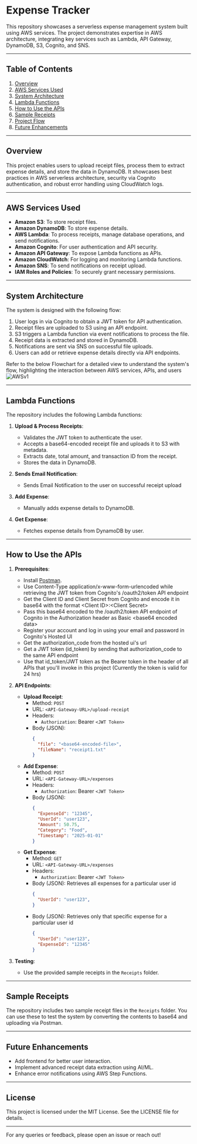 # Expense Tracker

This repository showcases a serverless expense management system built using AWS services. The project demonstrates expertise in AWS architecture, integrating key services such as Lambda, API Gateway, DynamoDB, S3, Cognito, and SNS.

---

## Table of Contents
1. [Overview](#overview)
2. [AWS Services Used](#aws-services-used)
3. [System Architecture](#system-architecture)
4. [Lambda Functions](#lambda-functions)
5. [How to Use the APIs](#how-to-use-the-apis)
6. [Sample Receipts](#sample-receipts)
7. [Project Flow](#project-flow)
8. [Future Enhancements](#future-enhancements)

---

## Overview
This project enables users to upload receipt files, process them to extract expense details, and store the data in DynamoDB. It showcases best practices in AWS serverless architecture, security via Cognito authentication, and robust error handling using CloudWatch logs.

---

## AWS Services Used
- **Amazon S3**: To store receipt files.
- **Amazon DynamoDB**: To store expense details.
- **AWS Lambda**: To process receipts, manage database operations, and send notifications.
- **Amazon Cognito**: For user authentication and API security.
- **Amazon API Gateway**: To expose Lambda functions as APIs.
- **Amazon CloudWatch**: For logging and monitoring Lambda functions.
- **Amazon SNS**: To send notifications on receipt upload.
- **IAM Roles and Policies**: To securely grant necessary permissions.

---

## System Architecture
The system is designed with the following flow:
1. User logs in via Cognito to obtain a JWT token for API authentication.
2. Receipt files are uploaded to S3 using an API endpoint.
3. S3 triggers a Lambda function via event notifications to process the file.
4. Receipt data is extracted and stored in DynamoDB.
5. Notifications are sent via SNS on successful file uploads.
6. Users can add or retrieve expense details directly via API endpoints.

Refer to the below Flowchart for a detailed view to understand the system's flow, highlighting the interaction between AWS services, APIs, and users
![AWSv1](https://github.com/user-attachments/assets/a57cd41c-a5ef-46a1-96fa-644fdbe56c35)


---

## Lambda Functions
The repository includes the following Lambda functions:

1. **Upload & Process Receipts**:
   - Validates the JWT token to authenticate the user.
   - Accepts a base64-encoded receipt file and uploads it to S3 with metadata.
   - Extracts date, total amount, and transaction ID from the receipt.
   - Stores the data in DynamoDB.

2. **Sends Email Notification**:
   - Sends Email Notification to the user on successful receipt upload

3. **Add Expense**:
   - Manually adds expense details to DynamoDB.

4. **Get Expense**:
   - Fetches expense details from DynamoDB by user.

---

## How to Use the APIs
1. **Prerequisites**:
   - Install [Postman](https://www.postman.com/downloads/). 
   - Use Content-Type application/x-www-form-urlencoded while retrieving the JWT token from Cognito's /oauth2/token API endpoint
   - Get the Client ID and Client Secret from Cognito and encode it in base64 with the format \<Client ID>:\<Client Secret>
   - Pass this base64 encoded to the /oauth2/token API endpoint of Cognito in the Authorization header as Basic \<base64 encoded data>
   - Register your account and log in using your email and password in Cognito's Hosted UI
   - Get the authorization_code from the hosted ui's url
   - Get a JWT token (id_token) by sending that authorization_code to the same API endpoint
   - Use that id_token/JWT token as the Bearer token in the header of all APIs that you'll invoke in this project (Currently the token is valid for 24 hrs)

2. **API Endpoints**:
   - **Upload Receipt**:
     - Method: `POST`
     - URL: `<API-Gateway-URL>/upload-receipt`
     - Headers:
       - `Authorization`: Bearer `<JWT Token>`
     - Body (JSON):
       ```json
       {
         "file": "<base64-encoded-file>",
         "fileName": "receipt1.txt"
       }
       ```
   - **Add Expense**:
     - Method: `POST`
     - URL: `<API-Gateway-URL>/expenses`
     - Headers:
       - `Authorization`: Bearer `<JWT Token>`
     - Body (JSON):
       ```json
       {
         "ExpenseId": "12345",
         "UserId": "user123",
         "Amount": 50.75,
         "Category": "Food",
         "Timestamp": "2025-01-01"
       }
       ```
   - **Get Expense**:
     - Method: `GET`
     - URL: `<API-Gateway-URL>/expenses`
     - Headers:
       - `Authorization`: Bearer `<JWT Token>`
     - Body (JSON): Retrieves all expenses for a particular user id
       ```json
       {
         "UserId": "user123",
       }
       ```
     - Body (JSON): Retrieves only that specific expense for a particular user id
       ```json
       {
         "UserId": "user123",
         "ExpenseId": "12345"
       }
       ```

3. **Testing**:
   - Use the provided sample receipts in the `Receipts` folder.

---

## Sample Receipts
The repository includes two sample receipt files in the `Receipts` folder. You can use these to test the system by converting the contents to base64 and uploading via Postman.

---

## Future Enhancements
- Add frontend for better user interaction.
- Implement advanced receipt data extraction using AI/ML.
- Enhance error notifications using AWS Step Functions.

---

## License
This project is licensed under the MIT License. See the LICENSE file for details.

---

For any queries or feedback, please open an issue or reach out!

